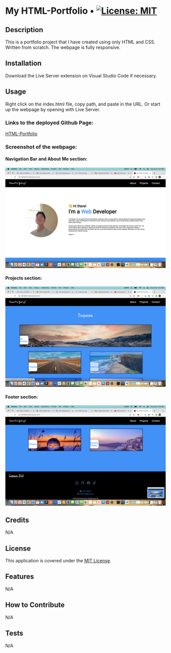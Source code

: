# My HTML-Portfolio • [![License: MIT](https://img.shields.io/badge/License-MIT-yellow.svg)](https://opensource.org/licenses/MIT)

## Description
This is a portfolio project that I have created using only HTML and CSS. Written from scratch. The webpage is fully responsive.

## Installation
Download the Live Server extension on Visual Studio Code if necessary.

## Usage
Right click on the index.html file, copy path, and paste in the URL. Or start up the webpage by opening with Live Server. 

### Links to the deployed Github Page:

[HTML-Portfolio](https://eddyk15501.github.io/html-portfolio/)

### Screenshot of the webpage:

#### Navigation Bar and About Me section:
![alt text](./assets/images/Screenshot%202023-06-06%20at%201.01.22%20PM.png)

#### Projects section:
![alt text](./assets/images/Screenshot%202023-06-06%20at%201.01.30%20PM.png)

#### Footer section:
![alt text](./assets/images/Screenshot%202023-06-06%20at%201.01.34%20PM.png)

## Credits
N/A

## License
This application is covered under the [MIT License](./https://github.com/eddyK15501/inquirer-readme-generator/blob/main/LICENSE).

## Features
N/A

## How to Contribute
N/A

## Tests
N/A
